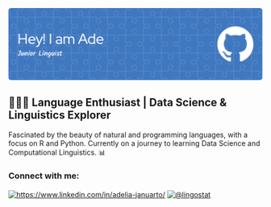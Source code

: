 <!--
**LingAdeu/LingAdeu** is a ✨ _special_ ✨ repository because its `README.md` (this file) appears on your GitHub profile.

Here are some ideas to get you started:

- 🔭 I’m currently working on ...
- 🌱 I’m currently learning ...
- 👯 I’m looking to collaborate on ...
- 🤔 I’m looking for help with ...
- 💬 Ask me about ...
- 📫 How to reach me: ...
- 😄 Pronouns: ...
- ⚡ Fun fact: ...
-->
![Header](Header.png)
## 👨🏻‍💻 Language Enthusiast | Data Science & Linguistics Explorer

Fascinated by the beauty of natural and programming languages, with a focus on R and Python. Currently on a journey to learning Data Science and Computational Linguistics. 📊

<h3 align="left">Connect with me:</h3>
<p align="left">
<a href="https://linkedin.com/in/https://www.linkedin.com/in/adelia-januarto/" target="blank"><img align="center" src="https://raw.githubusercontent.com/rahuldkjain/github-profile-readme-generator/master/src/images/icons/Social/linked-in-alt.svg" alt="https://www.linkedin.com/in/adelia-januarto/" height="30" width="40" /></a>
<a href="https://medium.com/@lingostat" target="blank"><img align="center" src="https://raw.githubusercontent.com/rahuldkjain/github-profile-readme-generator/master/src/images/icons/Social/medium.svg" alt="@lingostat" height="30" width="40" /></a>
</p>
